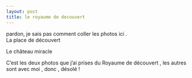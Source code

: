 ```yaml
---
layout: post
title: le royaume de decouvert
---
```


<p>pardon, je sais pas comment coller  les photos ici .<br />La place de découvert</p>
<p>Le château miracle</p>
<p>C’est les deux photos que j’ai prises du Royaume de découvert , les autres sont avec moi , donc , désolé !</p>
